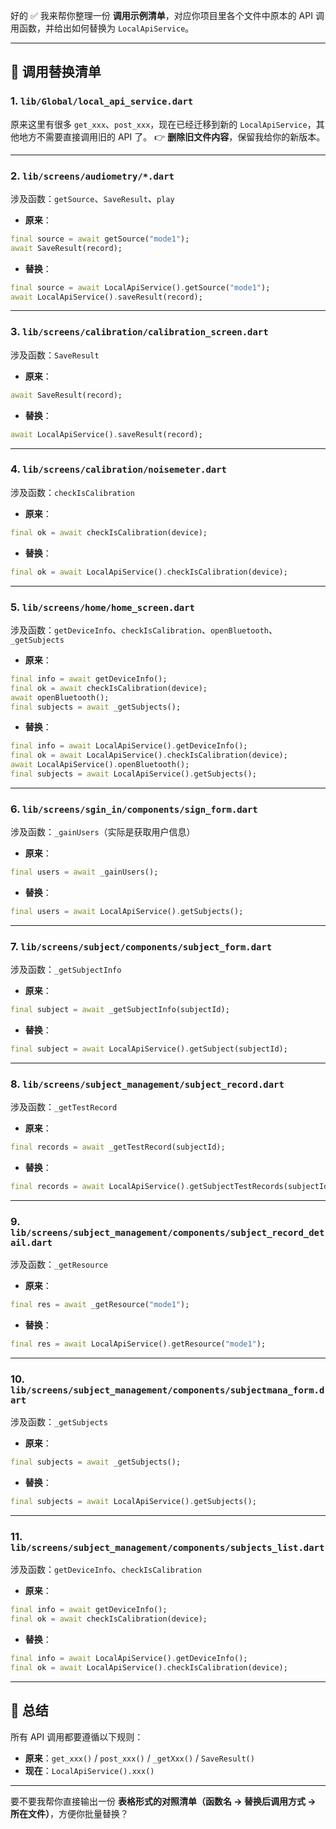 
好的 ✅
我来帮你整理一份 **调用示例清单**，对应你项目里各个文件中原本的 API 调用函数，并给出如何替换为 `LocalApiService`。

---

## 🔹 调用替换清单

### 1. `lib/Global/local_api_service.dart`

原来这里有很多 `get_xxx`、`post_xxx`，现在已经迁移到新的 `LocalApiService`，其他地方不需要直接调用旧的 API 了。
👉 **删除旧文件内容**，保留我给你的新版本。

---

### 2. `lib/screens/audiometry/*.dart`

涉及函数：`getSource`、`SaveResult`、`play`

* **原来**：

```dart
final source = await getSource("mode1");
await SaveResult(record);
```

* **替换**：

```dart
final source = await LocalApiService().getSource("mode1");
await LocalApiService().saveResult(record);
```

---

### 3. `lib/screens/calibration/calibration_screen.dart`

涉及函数：`SaveResult`

* **原来**：

```dart
await SaveResult(record);
```

* **替换**：

```dart
await LocalApiService().saveResult(record);
```

---

### 4. `lib/screens/calibration/noisemeter.dart`

涉及函数：`checkIsCalibration`

* **原来**：

```dart
final ok = await checkIsCalibration(device);
```

* **替换**：

```dart
final ok = await LocalApiService().checkIsCalibration(device);
```

---

### 5. `lib/screens/home/home_screen.dart`

涉及函数：`getDeviceInfo`、`checkIsCalibration`、`openBluetooth`、`_getSubjects`

* **原来**：

```dart
final info = await getDeviceInfo();
final ok = await checkIsCalibration(device);
await openBluetooth();
final subjects = await _getSubjects();
```

* **替换**：

```dart
final info = await LocalApiService().getDeviceInfo();
final ok = await LocalApiService().checkIsCalibration(device);
await LocalApiService().openBluetooth();
final subjects = await LocalApiService().getSubjects();
```

---

### 6. `lib/screens/sgin_in/components/sign_form.dart`

涉及函数：`_gainUsers`（实际是获取用户信息）

* **原来**：

```dart
final users = await _gainUsers();
```

* **替换**：

```dart
final users = await LocalApiService().getSubjects();
```

---

### 7. `lib/screens/subject/components/subject_form.dart`

涉及函数：`_getSubjectInfo`

* **原来**：

```dart
final subject = await _getSubjectInfo(subjectId);
```

* **替换**：

```dart
final subject = await LocalApiService().getSubject(subjectId);
```

---

### 8. `lib/screens/subject_management/subject_record.dart`

涉及函数：`_getTestRecord`

* **原来**：

```dart
final records = await _getTestRecord(subjectId);
```

* **替换**：

```dart
final records = await LocalApiService().getSubjectTestRecords(subjectId);
```

---

### 9. `lib/screens/subject_management/components/subject_record_detail.dart`

涉及函数：`_getResource`

* **原来**：

```dart
final res = await _getResource("mode1");
```

* **替换**：

```dart
final res = await LocalApiService().getResource("mode1");
```

---

### 10. `lib/screens/subject_management/components/subjectmana_form.dart`

涉及函数：`_getSubjects`

* **原来**：

```dart
final subjects = await _getSubjects();
```

* **替换**：

```dart
final subjects = await LocalApiService().getSubjects();
```

---

### 11. `lib/screens/subject_management/components/subjects_list.dart`

涉及函数：`getDeviceInfo`、`checkIsCalibration`

* **原来**：

```dart
final info = await getDeviceInfo();
final ok = await checkIsCalibration(device);
```

* **替换**：

```dart
final info = await LocalApiService().getDeviceInfo();
final ok = await LocalApiService().checkIsCalibration(device);
```

---

## 🔹 总结

所有 API 调用都要遵循以下规则：

* **原来**：`get_xxx()` / `post_xxx()` / `_getXxx()` / `SaveResult()`
* **现在**：`LocalApiService().xxx()`

---

要不要我帮你直接输出一份 **表格形式的对照清单（函数名 → 替换后调用方式 → 所在文件）**，方便你批量替换？
